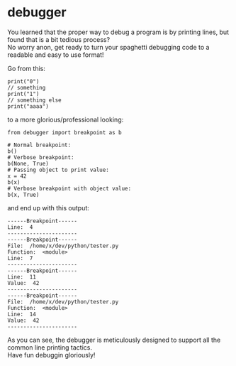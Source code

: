 # debugger
You learned that the proper way to debug a program is by printing lines, but found that is a bit tedious process?<br>
No worry anon, get ready to turn your spaghetti debugging code to a readable and easy to use format!

Go from this:
```
print("0")
// something
print("1")
// something else
print("aaaa")
```
to a more glorious/professional looking:
```
from debugger import breakpoint as b
 
# Normal breakpoint:  
b()    
# Verbose breakpoint:
b(None, True)                         
# Passing object to print value:
x = 42
b(x)      
# Verbose breakpoint with object value: 
b(x, True)
```

and end up with this output:
```
------Breakpoint------
Line:  4
----------------------
------Breakpoint------
File:  /home/x/dev/python/tester.py
Function:  <module>
Line:  7
----------------------
------Breakpoint------
Line:  11
Value:  42
----------------------
------Breakpoint------
File:  /home/x/dev/python/tester.py
Function:  <module>
Line:  14
Value:  42
----------------------
```
As you can see, the debugger is meticulously designed to support all the common line printing tactics.<br>
Have fun debuggin gloriously!
